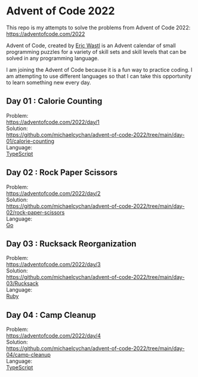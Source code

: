 # Advent of Code 2022
This repo is my attempts to solve the problems from Advent of Code 2022:  https://adventofcode.com/2022  

Advent of Code, created by [Eric Wastl](http://was.tl/) is an Advent calendar of small programming puzzles for a variety of skill sets and skill levels that can be solved in any programming language.  

I am joining the Advent of Code because it is a fun way to practice coding. I am attempting to use different languages so that I can take this opportunity to learn something new every day.  


## Day 01 : Calorie Counting
Problem:  
https://adventofcode.com/2022/day/1  
Solution:  
https://github.com/michaelcychan/advent-of-code-2022/tree/main/day-01/calorie-counting  
Language:  
[TypeScript](https://www.typescriptlang.org/)  

## Day 02 : Rock Paper Scissors
Problem:  
https://adventofcode.com/2022/day/2  
Solution:  
https://github.com/michaelcychan/advent-of-code-2022/tree/main/day-02/rock-paper-scissors  
Language:  
[Go](https://go.dev/)

## Day 03 : Rucksack Reorganization 
Problem:  
https://adventofcode.com/2022/day/3  
Solution:  
https://github.com/michaelcychan/advent-of-code-2022/tree/main/day-03/Rucksack  
Language:  
[Ruby](https://www.ruby-lang.org/en/)  

## Day 04 : Camp Cleanup
Problem:  
https://adventofcode.com/2022/day/4  
Solution:  
https://github.com/michaelcychan/advent-of-code-2022/tree/main/day-04/camp-cleanup  
Language:  
[TypeScript](https://www.typescriptlang.org/)   
